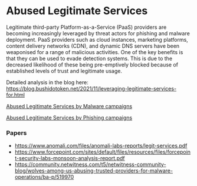# Abused Legitimate Services

Legitimate third-party Platform-as-a-Service (PaaS) providers are becoming increasingly leveraged by threat actors for phishing and malware deployment. PaaS providers such as cloud instances, marketing platforms, content delivery networks (CDN), and dynamic DNS servers have been weaponised for a range of malicious activities. One of the key benefits is that they can be used to evade detection systems. This is due to the decreased likelihood of these being pre-emptively blocked because of established levels of trust and legitimate usage. 

Detailed analysis in the blog here: https://blog.bushidotoken.net/2021/11/leveraging-legitimate-services-for.html

[Abused Legitimate Services by Malware campaigns](https://github.com/BushidoUK/Abused-Legitimate-Services/blob/main/Malware.csv)

[Abused Legitimate Services by Phishing campaigns](https://github.com/BushidoUK/Abused-Legitimate-Services/blob/main/Phishing.csv)

### Papers
- https://www.anomali.com/files/anomali-labs-reports/legit-services.pdf
- https://www.forcepoint.com/sites/default/files/resources/files/forcepoint-security-labs-monsoon-analysis-report.pdf
- https://community.netwitness.com/t5/netwitness-community-blog/wolves-among-us-abusing-trusted-providers-for-malware-operations/ba-p/519970
